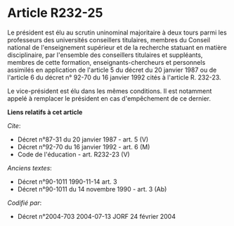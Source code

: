 # Article R232-25

Le président est élu au scrutin uninominal majoritaire à deux tours parmi les professeurs des universités conseillers
titulaires, membres du Conseil national de l'enseignement supérieur et de la recherche statuant en matière disciplinaire, par
l'ensemble des conseillers titulaires et suppléants, membres de cette formation, enseignants-chercheurs et personnels
assimilés en application de l'article 5 du décret du 20 janvier 1987 ou de l'article 6 du décret n° 92-70 du 16 janvier 1992
cités à l'article R. 232-23. 

Le vice-président est élu dans les mêmes conditions. Il est notamment appelé à remplacer le président en cas d'empêchement de
ce dernier.

**Liens relatifs à cet article**

_Cite_:

  - Décret n°87-31 du 20 janvier 1987 - art. 5 (V)
  - Décret n°92-70 du 16 janvier 1992 - art. 6 (M)
  - Code de l'éducation - art. R232-23 (V)

_Anciens textes_:

  - Décret n°90-1011 1990-11-14 art. 3
  - Décret n°90-1011 du 14 novembre 1990 - art. 3 (Ab)

_Codifié par_:

  - Décret n°2004-703 2004-07-13 JORF 24 février 2004
